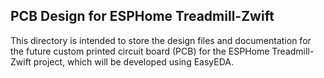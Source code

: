 ## PCB Design for ESPHome Treadmill-Zwift

This directory is intended to store the design files and documentation for the future custom printed circuit board (PCB) for the ESPHome Treadmill-Zwift project, which will be developed using EasyEDA.